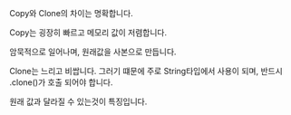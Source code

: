 Copy와 Clone의 차이는 명확합니다.

Copy는 굉장히 빠르고 메모리 값이 저렴합니다.

암묵적으로 일어나며, 원래값을 사본으로 만듭니다.


Clone는 느리고 비쌉니다.
그러기 떄문에 주로 String타입에서 사용이 되며, 반드시 .clone()가 호출 되어야 합니다.

원래 값과 달라질 수 있는것이 특징입니다.

